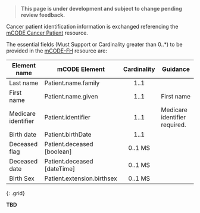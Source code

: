 <blockquote class="stu-note">
    <p>
    <strong>This page is under development and subject to change pending review feedback.</strong>
    </p>
</blockquote>

Cancer patient identification information is exchanged referencing the [mCODE Cancer Patient](https://hl7.org/fhir/us/mcode/StructureDefinition-mcode-cancer-patient.html) resource.  

The essential fields (Must Support or Cardinality greater than 0..*) to be provided in the [mCODE-FH](StructureDefinition-eom-cancer-patient.html) resource are:

|Element name                       | mCODE Element                    |  Cardinality       | Guidance                                            |
|----------------------------------|----------------------------------|:------------------:|-----------------------------------------------------|
| Last name                        | Patient.name.family              |     1..1           |  |
| First name                       | Patient.name.given               |     1..1           | First name |
| Medicare identifier              | Patient.identifier               |     1..1           | Medicare identifier required.          |
| Birth date                       | Patient.birthDate                |     1..1           | |
| Deceased flag                    | Patient.deceased \[boolean]      |     0..1 MS        | |
| Deceased date                    | Patient.deceased \[dateTime]     |     0..1 MS        | |
| Birth Sex                        | Patient.extension.birthsex       |     0..1 MS        | |
{: .grid}

**TBD**